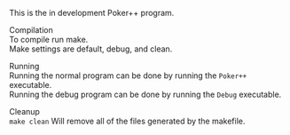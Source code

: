 This is the in development Poker++ program.  

Compilation  
    To compile run make.  
    Make settings are default, debug, and clean.  

Running  
    Running the normal program can be done by running the `Poker++` executable.  
    Running the debug program can be done by running the `Debug` executable.  
    
Cleanup  
    `make clean` Will remove all of the files generated by the makefile.  
